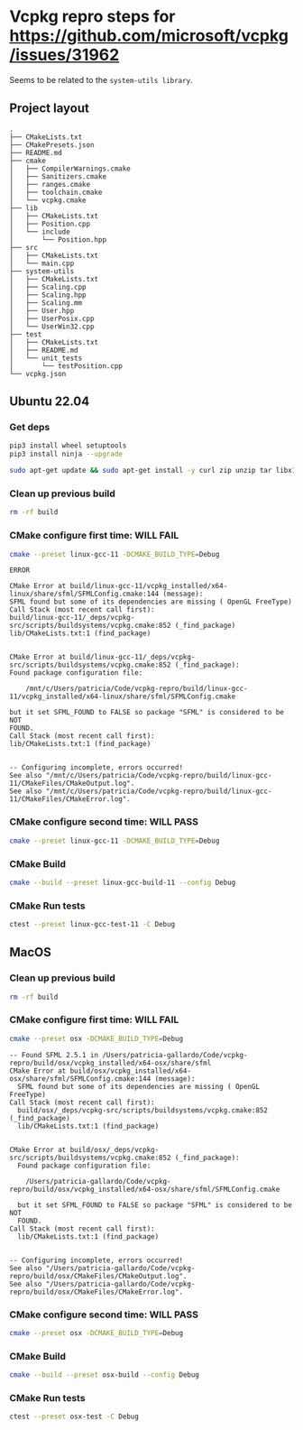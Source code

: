 # Vcpkg repro steps for https://github.com/microsoft/vcpkg/issues/31962

Seems to be related to the `system-utils library`.

## Project layout

~~~
.
├── CMakeLists.txt
├── CMakePresets.json
├── README.md
├── cmake
│   ├── CompilerWarnings.cmake
│   ├── Sanitizers.cmake
│   ├── ranges.cmake
│   ├── toolchain.cmake
│   └── vcpkg.cmake
├── lib
│   ├── CMakeLists.txt
│   ├── Position.cpp
│   └── include
│       └── Position.hpp
├── src
│   ├── CMakeLists.txt
│   └── main.cpp
├── system-utils
│   ├── CMakeLists.txt
│   ├── Scaling.cpp
│   ├── Scaling.hpp
│   ├── Scaling.mm
│   ├── User.hpp
│   ├── UserPosix.cpp
│   └── UserWin32.cpp
├── test
│   ├── CMakeLists.txt
│   ├── README.md
│   └── unit_tests
│       └── testPosition.cpp
└── vcpkg.json
~~~

## Ubuntu 22.04

### Get deps

~~~bash
pip3 install wheel setuptools
pip3 install ninja --upgrade
~~~

~~~bash
sudo apt-get update && sudo apt-get install -y curl zip unzip tar libx11-dev libxrandr-dev libxi-dev libgl1-mesa-dev libudev-dev clang-12 make ninja-build cmake autoconf libtool mesa-common-dev libglu1-mesa-dev libfreetype6-dev libopenal-dev libsndfile1-dev
~~~

### Clean up previous build

~~~bash
rm -rf build
~~~

### CMake configure first time: WILL FAIL

~~~bash
cmake --preset linux-gcc-11 -DCMAKE_BUILD_TYPE=Debug
~~~

~~~
ERROR

CMake Error at build/linux-gcc-11/vcpkg_installed/x64-linux/share/sfml/SFMLConfig.cmake:144 (message):
SFML found but some of its dependencies are missing ( OpenGL FreeType)
Call Stack (most recent call first):
build/linux-gcc-11/_deps/vcpkg-src/scripts/buildsystems/vcpkg.cmake:852 (_find_package)
lib/CMakeLists.txt:1 (find_package)


CMake Error at build/linux-gcc-11/_deps/vcpkg-src/scripts/buildsystems/vcpkg.cmake:852 (_find_package):
Found package configuration file:

    /mnt/c/Users/patricia/Code/vcpkg-repro/build/linux-gcc-11/vcpkg_installed/x64-linux/share/sfml/SFMLConfig.cmake

but it set SFML_FOUND to FALSE so package "SFML" is considered to be NOT
FOUND.
Call Stack (most recent call first):
lib/CMakeLists.txt:1 (find_package)


-- Configuring incomplete, errors occurred!
See also "/mnt/c/Users/patricia/Code/vcpkg-repro/build/linux-gcc-11/CMakeFiles/CMakeOutput.log".
See also "/mnt/c/Users/patricia/Code/vcpkg-repro/build/linux-gcc-11/CMakeFiles/CMakeError.log".
~~~

### CMake configure second time: WILL PASS

~~~bash
cmake --preset linux-gcc-11 -DCMAKE_BUILD_TYPE=Debug
~~~

### CMake Build

~~~bash
cmake --build --preset linux-gcc-build-11 --config Debug
~~~

### CMake Run tests

~~~bash
ctest --preset linux-gcc-test-11 -C Debug
~~~

## MacOS

### Clean up previous build

~~~bash
rm -rf build
~~~

### CMake configure first time: WILL FAIL

~~~bash
cmake --preset osx -DCMAKE_BUILD_TYPE=Debug
~~~

~~~
-- Found SFML 2.5.1 in /Users/patricia-gallardo/Code/vcpkg-repro/build/osx/vcpkg_installed/x64-osx/share/sfml
CMake Error at build/osx/vcpkg_installed/x64-osx/share/sfml/SFMLConfig.cmake:144 (message):
  SFML found but some of its dependencies are missing ( OpenGL FreeType)
Call Stack (most recent call first):
  build/osx/_deps/vcpkg-src/scripts/buildsystems/vcpkg.cmake:852 (_find_package)
  lib/CMakeLists.txt:1 (find_package)


CMake Error at build/osx/_deps/vcpkg-src/scripts/buildsystems/vcpkg.cmake:852 (_find_package):
  Found package configuration file:

    /Users/patricia-gallardo/Code/vcpkg-repro/build/osx/vcpkg_installed/x64-osx/share/sfml/SFMLConfig.cmake

  but it set SFML_FOUND to FALSE so package "SFML" is considered to be NOT
  FOUND.
Call Stack (most recent call first):
  lib/CMakeLists.txt:1 (find_package)


-- Configuring incomplete, errors occurred!
See also "/Users/patricia-gallardo/Code/vcpkg-repro/build/osx/CMakeFiles/CMakeOutput.log".
See also "/Users/patricia-gallardo/Code/vcpkg-repro/build/osx/CMakeFiles/CMakeError.log".
~~~

### CMake configure second time: WILL PASS

~~~bash
cmake --preset osx -DCMAKE_BUILD_TYPE=Debug
~~~

### CMake Build

~~~bash
cmake --build --preset osx-build --config Debug
~~~

### CMake Run tests

~~~bash
ctest --preset osx-test -C Debug
~~~